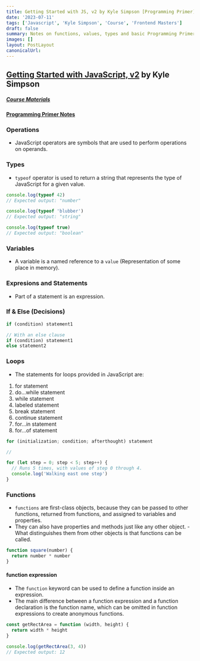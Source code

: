 ```yaml
---
title: Getting Started with JS, v2 by Kyle Simpson [Programming Primer]
date: '2023-07-11'
tags: ['Javascript', 'Kyle Simpson', 'Course', 'Frontend Masters']
draft: false
summary: Notes on functions, values, types and basic Programming Primer from Frontendmasters course on Javascript by Kyle Simpson
images: []
layout: PostLayout
canonicalUrl:
---
```


## [Getting Started with JavaScript, v2](https://frontendmasters.com/courses/getting-started-javascript-v2/) by Kyle Simpson

##### [Course Materials](https://static.frontendmasters.com/resources/2019-03-07-deep-javascript-v2/deep-js-foundations-v2.pdf)

#### [Programming Primer Notes](https://frontendmasters.com/courses/getting-started-javascript-v2/values/)

### Operations

- JavaScript operators are symbols that are used to perform operations on operands.

### Types

- `typeof` operator is used to return a string that represents the type of JavaScript for a given value.

```javascript
console.log(typeof 42)
// Expected output: "number"

console.log(typeof 'blubber')
// Expected output: "string"

console.log(typeof true)
// Expected output: "boolean"
```

### Variables

- A variable is a named reference to a `value` (Representation of some place in memory).

### Expresions and Statements

- Part of a statement is an expression.

### If & Else (Decisions)

```js
if (condition) statement1

// With an else clause
if (condition) statement1
else statement2
```

### Loops

- The statements for loops provided in JavaScript are:

1. for statement
1. do...while statement
1. while statement
1. labeled statement
1. break statement
1. continue statement
1. for...in statement
1. for...of statement

```js
for (initialization; condition; afterthought) statement

//

for (let step = 0; step < 5; step++) {
  // Runs 5 times, with values of step 0 through 4.
  console.log('Walking east one step')
}
```

### Functions

- `functions` are first-class objects, because they can be passed to other functions, returned from functions, and assigned to variables and properties.
- They can also have properties and methods just like any other object. - What distinguishes them from other objects is that functions can be called.

```js
function square(number) {
  return number * number
}
```

#### function expression

- The `function` keyword can be used to define a function inside an expression.
- The main difference between a function expression and a function declaration is the function name, which can be omitted in function expressions to create anonymous functions.

```js
const getRectArea = function (width, height) {
  return width * height
}

console.log(getRectArea(3, 4))
// Expected output: 12
```
